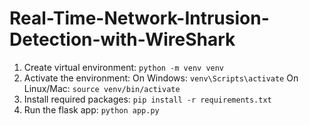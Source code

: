 # Real-Time-Network-Intrusion-Detection-with-WireShark

1. Create virtual environment:
    `python -m venv venv`
2. Activate the environment:
    On Windows: `venv\Scripts\activate`
    On Linux/Mac: `source venv/bin/activate`
3. Install required packages:
    `pip install -r requirements.txt`
4. Run the flask app:
    `python app.py`